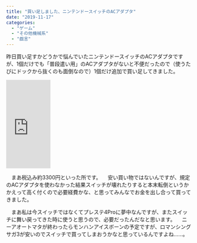 ```yaml
---
title: "買い足しました、ニンテンドースイッチのACアダプタ"
date: "2019-11-17"
categories: 
  - "ゲーム"
  - "その他機械系"
  - "戯言"
---
```


昨日買い足すかどうかで悩んでいたニンテンドースイッチのACアダプタですが、1個だけでも「普段遣い用」のACアダプタがないと不便だったので（使うたびにドックから抜くのも面倒なので）1個だけ追加で買い足してきました。

<iframe style="width:120px;height:240px;" marginwidth="0" marginheight="0" scrolling="no" frameborder="0" src="https://rcm-fe.amazon-adsystem.com/e/cm?ref=qf_sp_asin_til&amp;t=dtribe-22&amp;m=amazon&amp;o=9&amp;p=8&amp;l=as1&amp;IS1=1&amp;detail=1&amp;asins=B01MY9I55F&amp;linkId=626abbaa82aa48f730a9dcd9247f7b21&amp;bc1=ffffff&amp;lt1=_top&amp;fc1=333333&amp;lc1=0066c0&amp;bg1=ffffff&amp;f=ifr"></iframe>

　まあ税込み約3300円といった所です。 　安い買い物ではないんですが、規定のACアダプタを使わなかった結果スイッチが壊れたりすると本末転倒というかかえって高く付くので必要経費かな、と思ってみんなでお金を出し合って買ってきました。

　まあ私は今スイッチではなくてプレステ4Proに夢中なんですが、またスイッチに舞い戻ってきた時に使うと思うので、必要だったんだなと思います。 　ニーアオートマタが終わったらモンハンアイスボーンの予定ですが、ロマンシングサガ3が安いのでスイッチで買ってしまおうかなと思っているんですよね……。
